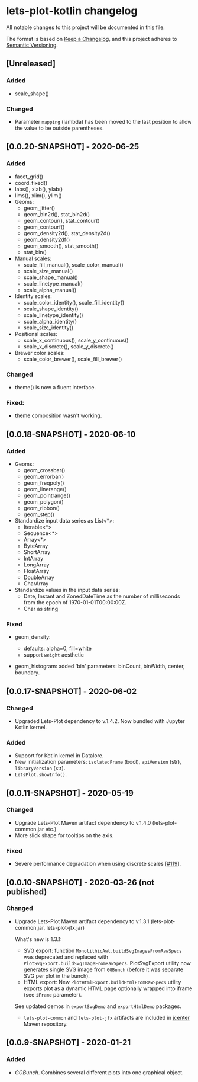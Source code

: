 # lets-plot-kotlin changelog

All notable changes to this project will be documented in this file.

The format is based on [Keep a Changelog](https://keepachangelog.com/en/1.0.0/),
and this project adheres to [Semantic Versioning](https://semver.org/spec/v2.0.0.html).

## [Unreleased]
### Added
- scale_shape()

### Changed
- Parameter `mapping` (lambda) has been moved to the last position to allow the value to be outside parentheses.

## [0.0.20-SNAPSHOT] - 2020-06-25
### Added
- facet_grid() 
- coord_fixed()
- labs(), xlab(), ylab()
- lims(), xlim(), ylim()
- Geoms:
    - geom_jitter()
    - geom_bin2d(), stat_bin2d()
    - geom_contour(), stat_contour()
    - geom_contourf()
    - geom_density2d(), stat_density2d()
    - geom_density2df()
    - geom_smooth(), stat_smooth()
    - stat_bin()
- Manual scales:
    - scale_fill_manual(), scale_color_manual()
    - scale_size_manual()
    - scale_shape_manual()
    - scale_linetype_manual()
    - scale_alpha_manual()
- Identity scales:
    - scale_color_identity(), scale_fill_identity()
    - scale_shape_identity()
    - scale_linetype_identity()
    - scale_alpha_identity()
    - scale_size_identity()
- Positional scales:
    - scale_x_continuous(), scale_y_continuous()
    - scale_x_discrete(), scale_y_discrete()
- Brewer color scales:
    - scale_color_brewer(), scale_fill_brewer()
 
### Changed
- theme() is now a fluent interface.

### Fixed:
- theme composition wasn't working.

## [0.0.18-SNAPSHOT] - 2020-06-10
### Added
- Geoms:
    - geom_crossbar()
    - geom_errorbar()
    - geom_freqpoly()
    - geom_linerange()
    - geom_pointrange()
    - geom_polygon()
    - geom_ribbon()
    - geom_step()    
- Standardize input data series as List<*>:
    - Iterable<*>
    - Sequence<*>
    - Array<*>
    - ByteArray
    - ShortArray
    - IntArray
    - LongArray
    - FloatArray
    - DoubleArray
    - CharArray
- Standardize values in the input data series:
    - Date, Instant and ZonedDateTime as the number of milliseconds from the epoch of 1970-01-01T00:00:00Z.
    - Char as string

### Fixed
- geom_density: 
    - defaults: alpha=0, fill=white
    - support `weight` aesthetic

- geom_histogram: added 'bin' parameters: binCount, binWidth, center, boundary.

## [0.0.17-SNAPSHOT] - 2020-06-02
### Changed
- Upgraded Lets-Plot dependency to v.1.4.2. Now bundled with Jupyter Kotlin kernel. 

### Added
- Support for Kotlin kernel in Datalore.
- New initialization parameters: `isolatedFrame` (bool), `apiVersion` (str), `libraryVersion` (str).
- `LetsPlot.showInfo()`.
 

## [0.0.11-SNAPSHOT] - 2020-05-19
### Changed
- Upgrade Lets-Plot Maven artifact dependency to v.1.4.0 (lets-plot-common.jar etc.)
- More slick shape for tooltips on the axis.

### Fixed
 - Severe performance degradation when using discrete scales [[#119](https://github.com/JetBrains/lets-plot/issues/119)].


## [0.0.10-SNAPSHOT] - 2020-03-26 (not published)
### Changed
- Upgrade Lets-Plot Maven artifact dependency to v.1.3.1 (lets-plot-common.jar, lets-plot-jfx.jar)
  
  What's new is 1.3.1:
    - SVG export: function `MonolithicAwt.buildSvgImagesFromRawSpecs` was deprecated and replaced with  
    `PlotSvgExport.buildSvgImageFromRawSpecs`. PlotSvgExport utility now generates single SVG image from `GGBunch` 
    (before it was separate SVG per plot in the bunch).
    - HTML export: New `PlotHtmlExport.buildHtmlFromRawSpecs` utility exports plot as a dynamic HTML page optionally
      wrapped into iframe (see `iFrame` parameter). 
    
    See updated demos in `exportSvgDemo` and `exportHtmlDemo` packages.  
    
    - `lets-plot-common` and `lets-plot-jfx` artifacts are included in [jcenter](https://bintray.com/bintray/jcenter) Maven repository.


## [0.0.9-SNAPSHOT] - 2020-01-21
### Added
- *GGBunch*. Combines several different plots into one graphical object.
